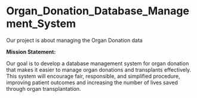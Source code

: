 # Organ_Donation_Database_Management_System
Our project is about managing the Organ Donation data



<b>Mission Statement:</b>

Our goal is to develop a database management system for organ donation 
that makes it easier to manage organ donations and transplants effectively. This system will 
encourage fair, responsible, and simplified procedure, improving patient outcomes and 
increasing the number of lives saved through organ transplantation.
